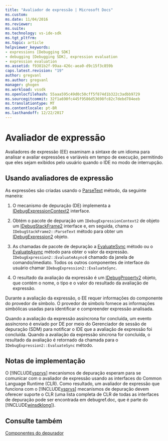 ```yaml
---
title: "Avaliador de expressão | Microsoft Docs"
ms.custom: 
ms.date: 11/04/2016
ms.reviewer: 
ms.suite: 
ms.technology: vs-ide-sdk
ms.tgt_pltfrm: 
ms.topic: article
helpviewer_keywords:
- expressions [Debugging SDK]
- debugging [Debugging SDK], expression evaluation
- expression evaluation
ms.assetid: f9381b2f-99aa-426c-aea0-d9c15f3c859b
caps.latest.revision: "19"
author: gregvanl
ms.author: gregvanl
manager: ghogen
ms.workload: vssdk
ms.openlocfilehash: 55aaa595c49d0c50cff5f874d1b322c3adbb9729
ms.sourcegitcommit: 32f1a690fc445f9586d53698fc82c7debd784eeb
ms.translationtype: MT
ms.contentlocale: pt-BR
ms.lasthandoff: 12/22/2017
---
```

# <a name="expression-evaluator"></a>Avaliador de expressão
Avaliadores de expressão (EE) examinam a sintaxe de um idioma para analisar e avaliar expressões e variáveis em tempo de execução, permitindo que eles sejam exibidos pelo usuário quando o IDE no modo de interrupção.  
  
## <a name="using-expression-evaluators"></a>Usando avaliadores de expressão  
 As expressões são criadas usando o [ParseText](../../extensibility/debugger/reference/idebugexpressioncontext2-parsetext.md) método, da seguinte maneira:  
  
1.  O mecanismo de depuração (DE) implementa a [IDebugExpressionContext2](../../extensibility/debugger/reference/idebugexpressioncontext2.md) interface.  
  
2.  Obtém o pacote de depuração um `IDebugExpressionContext2` de objeto um [IDebugStackFrame2](../../extensibility/debugger/reference/idebugstackframe2.md) interface e, em seguida, chama o `IDebugStackFrame2::ParseText` método para obter um [IDebugExpression2](../../extensibility/debugger/reference/idebugexpression2.md) objeto.  
  
3.  As chamadas de pacote de depuração a [EvaluateSync](../../extensibility/debugger/reference/idebugexpression2-evaluatesync.md) método ou o [EvaluateAsync](../../extensibility/debugger/reference/idebugexpression2-evaluateasync.md) método para obter o valor da expressão. `IDebugExpression2::EvaluateAsync`é chamado da janela de comando/imediato. Todos os outros componentes de interface do usuário chamar `IDebugExpression2::EvaluateSync`.  
  
4.  O resultado da avaliação da expressão é um [IDebugProperty2](../../extensibility/debugger/reference/idebugproperty2.md) objeto, que contém o nome, o tipo e o valor do resultado da avaliação de expressão.  
  
 Durante a avaliação da expressão, o EE requer informações do componente do provedor de símbolo. O provedor de símbolo fornece as informações simbólicas usadas para identificar e compreender expressão analisada.  
  
 Quando a avaliação da expressão assíncrona for concluída, um evento assíncrono é enviado por DE por meio do Gerenciador de sessão de depuração (SDM) para notificar o IDE que a avaliação de expressão foi concluída. Quando a avaliação da expressão síncrona for concluída, o resultado da avaliação é retornado da chamada para o `IDebugExpression2::EvaluateSync` método.  
  
## <a name="implementation-notes"></a>Notas de implementação  
 O [!INCLUDE[vsprvs](../../code-quality/includes/vsprvs_md.md)] mecanismos de depuração esperam para se comunicar com o avaliador de expressão usando as interfaces do Common Language Runtime (CLR). Como resultado, um avaliador de expressão que funciona com o [!INCLUDE[vsprvs](../../code-quality/includes/vsprvs_md.md)] mecanismos de depuração devem oferecer suporte o CLR (uma lista completa de CLR de todas as interfaces de depuração pode ser encontrada em debugref.doc, que é parte do [!INCLUDE[winsdklong](../../deployment/includes/winsdklong_md.md)]).  
  
## <a name="see-also"></a>Consulte também  
 [Componentes do depurador](../../extensibility/debugger/debugger-components.md)